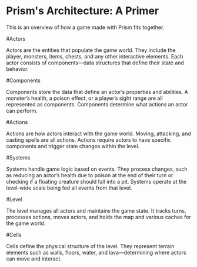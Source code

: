 # Prism's Architecture: A Primer
This is an overview of how a game made with Prism fits together.

#Actors

Actors are the entities that populate the game world. They include the player, monsters, items, chests, and any other interactive elements. Each actor consists of components—data structures that define their state and behavior.

#Components

Components store the data that define an actor’s properties and abilities. A monster’s health, a poison effect, or a player’s sight range are all represented as components. Components determine what actions an actor can perform.

#Actions

Actions are how actors interact with the game world. Moving, attacking, and casting spells are all actions. Actions require actors to have specific components and trigger state changes within the level.

#Systems

Systems handle game logic based on events. They process changes, such as reducing an actor’s health due to poison at the end of their turn or checking if a floating creature should fall into a pit. Systems operate at the level-wide scale being fed all events from that level.

#Level

The level manages all actors and maintains the game state. It tracks turns, processes actions, moves actors, and holds the map and various caches for the game world.

#Cells

Cells define the physical structure of the level. They represent terrain elements such as walls, floors, water, and lava—determining where actors can move and interact.
